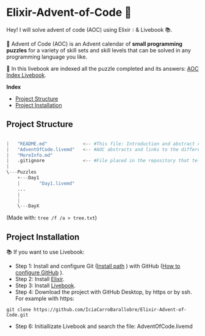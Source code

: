 # Elixir-Advent-of-Code 🤶

Hey! I will solve advent of code (AOC) using Elixir 💧 &amp; Livebook 📚. 

📅 Advent of Code (AOC) is an Advent calendar of **small programming puzzles** for a variety of skill sets and skill levels that can be solved in any programming language you like. 

📖 In this livebook are indexed all the puzzle completed and its answers: [AOC Index Livebook](./AdventOfCode.livemd).


**Index**
* [Project Structure](#project-structure)
* [Project Installation](#project-installation)


## Project Structure

```python

|   "README.md"             <-- #This file: Introduction and abstract of the project, include a installation links and steps.
|   "AdventOfCode.livemd"   <-- #AOC abstracts and links to the different puzzles.
|   "MoreInfo.md"
|   .gitignore              <-- #File placed in the repository that tells git not to track certain files.
|   
\---Puzzles
    +---Day1             
    |       "Day1.livemd"
    ...    
    |
    |       
    \---DayX
```

(Made with: `tree /f /a > tree.txt`)

## Project Installation 

📚 If you want to use Livebook: 

* Step 1: Install and configure Git ([Install path](https://git-scm.com/book/en/v2/Getting-Started-Installing-Git)
) with GitHub ([How to configure GitHub](https://docs.github.com/en/get-started/quickstart/set-up-git)
).
* Step 2: Install [Elixir](https://elixir-lang.org/install.html).
* Step 3: Install [Livebook](https://livebook.dev/#install).
* Step 4: Download the project with GitHub Desktop, by https or by ssh. For example with https:

```shell
git clone https://github.com/IciaCarroBarallobre/Elixir-Advent-of-Code.git
```

* Step 6: Initiallizate Livebook and search the file: AdventOfCode.livemd
